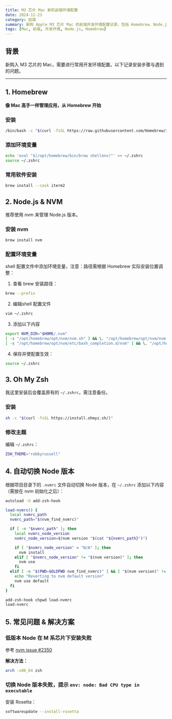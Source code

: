 ```yaml
---
title: M3 芯片 Mac 新机前端环境配置
date: 2024-12-23
category: 前端
summary: 新购 Apple M3 芯片 Mac 的前端开发环境配置记录，包括 Homebrew、Node.js、nvm 及 Oh My Zsh 安装与常见问题解决方案
tags: [Mac, 前端, 开发环境, Node.js, Homebrew]
---
```


## 背景

新购入 M3 芯片的 Mac，需要进行常用开发环境配置。以下记录安装步骤与遇到的问题。

---

## 1. Homebrew

**像 Mac 高手一样管理应用，从 Homebrew 开始**

### 安装

```bash
/bin/bash -c "$(curl -fsSL https://raw.githubusercontent.com/Homebrew/install/HEAD/install.sh)"
```

### 添加环境变量

```bash
echo 'eval "$(/opt/homebrew/bin/brew shellenv)"' >> ~/.zshrc
source ~/.zshrc
```

### 常用软件安装

```bash
brew install --cask iterm2
```

## 2. Node.js & NVM

推荐使用 nvm 来管理 Node.js 版本。

### 安装 nvm

```bash
brew install nvm
```

### 配置环境变量

shell 配置文件中添加环境变量，注意：路径需根据 Homebrew 实际安装位置调整：

1. 查看 brew 安装路径：

```bash
brew --prefix
```

2. 编辑shell 配置文件

```bash
vim ~/.zshrc
```

3. 添加以下内容

```bash
export NVM_DIR="$HOME/.nvm"
[ -s "/opt/homebrew/opt/nvm/nvm.sh" ] && \. "/opt/homebrew/opt/nvm/nvm.sh"
[ -s "/opt/homebrew/opt/nvm/etc/bash_completion.d/nvm" ] && \. "/opt/homebrew/opt/nvm/etc/bash_completion.d/nvm"
```

4. 保存并使配置生效：

```bash
source ~/.zshrc
```

## 3. Oh My Zsh

我这里安装后会覆盖原有的 `~/.zshrc`，需注意备份。

### 安装

```bash
sh -c "$(curl -fsSL https://install.ohmyz.sh/)"
```

### 修改主题

编辑 `~/.zshrc`：

```bash
ZSH_THEME="robbyrussell"
```

## 4. 自动切换 Node 版本

根据项目目录下的 `.nvmrc` 文件自动切换 Node 版本，在 `~/.zshrc` 添加以下内容（需放在 nvm 初始化之后）：

```bash
autoload -U add-zsh-hook

load-nvmrc() {
  local nvmrc_path
  nvmrc_path="$(nvm_find_nvmrc)"

  if [ -n "$nvmrc_path" ]; then
    local nvmrc_node_version
    nvmrc_node_version=$(nvm version "$(cat "${nvmrc_path}")")

    if [ "$nvmrc_node_version" = "N/A" ]; then
      nvm install
    elif [ "$nvmrc_node_version" != "$(nvm version)" ]; then
      nvm use
    fi
  elif [ -n "$(PWD=$OLDPWD nvm_find_nvmrc)" ] && [ "$(nvm version)" != "$(nvm version default)" ]; then
    echo "Reverting to nvm default version"
    nvm use default
  fi
}

add-zsh-hook chpwd load-nvmrc
load-nvmrc
```

## 5. 常见问题 & 解决方案

### 低版本 Node 在 M 系芯片下安装失败

参考 [nvm issue #2350](https://github.com/nvm-sh/nvm/issues/2350)

**解决方法：**

```bash
arch -x86_64 zsh
```

### 切换 Node 版本失败，提示 `env: node: Bad CPU type in executable`

安装 Rosetta：

```bash
softwareupdate --install-rosetta
```
